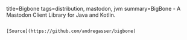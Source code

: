 title=Bigbone
tags=distribution, mastodon, jvm
summary=BigBone - A Mastodon Client Library for Java and Kotlin.
~~~~~~

[Source](https://github.com/andregasser/bigbone)
